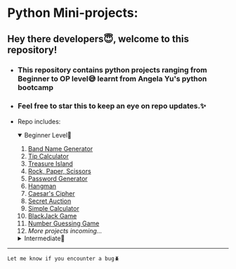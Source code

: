 # Python Mini-projects:

## Hey there developers😇, welcome to this repository!
- ###  This repository contains python projects ranging from Beginner to OP level😅 learnt from Angela Yu's python bootcamp
- ### Feel free to star this to keep an eye on repo updates.✨  
- Repo includes:
    <details open>
        <summary>Beginner Level🐣</summary>
        <ol>
        <li>
            <a href="https://github.com/SlowFlash22/Python-Mini-Projects/tree/master/1.Band_Name_generator">
                Band Name Generator
            </a>
        </li>
        <li>
            <a href="https://github.com/SlowFlash22/Python-Mini-Projects/tree/master/2.Tip_Calculator">
                Tip Calculator
            </a>
        </li>
        <li>
            <a href="https://github.com/SlowFlash22/Python-Mini-Projects/tree/master/3.Treasure_Island">
                Treasure Island
            </a>
        </li>                    
        <li>
            <a href="https://github.com/SlowFlash22/Python-Mini-Projects/tree/master/4.%20Rock%2C%20Paper%2C%20Scissors">
                Rock, Paper, Scissors
            </a>
        </li> 
        <li>
            <a href="https://github.com/SlowFlash22/Python-Mini-Projects/tree/master/5.%20Password%20Generator">
                Password Generator
            </a>
        </li> 
        <li>
            <a href="https://github.com/SlowFlash22/Python-Mini-Projects/tree/master/6.%20Hangman">
                Hangman
            </a>
        </li> 
        <li>
            <a href="https://github.com/SlowFlash22/Python-Mini-Projects/tree/master/7.%20Caesar's%20Cipher">
                Caesar's Cipher
            </a>
        </li>         
        <li>
            <a href="https://github.com/SlowFlash22/Python-Mini-Projects/tree/master/8.%20Secret%20Auction">
                Secret Auction
            </a>
        </li> 
        <li>
            <a href="https://github.com/SlowFlash22/Python-Mini-Projects/tree/master/9.%20Simple%20Calculator">
                Simple Calculator
            </a>
        </li>
        <li>
            <a href="https://github.com/SlowFlash22/Python-Mini-Projects/tree/master/10.%20BlackJack">
                BlackJack Game
            </a>
        </li>
        <li>
            <a href="https://github.com/SlowFlash22/Python-Mini-Projects/tree/master/11.%20Number%20Guessing%20Game">
                Number Guessing Game
            </a>
        </li>
        <li>
            <i>More projects incoming...</i>
        </li>

    </details>

    <details>
        <summary>Intermediate🐤</summary>

        This Repo's owner still in beginner phase, try after sometime and you'll see some content here.

    </details>

---  

```Let me know if you encounter a bug🪲 ```

